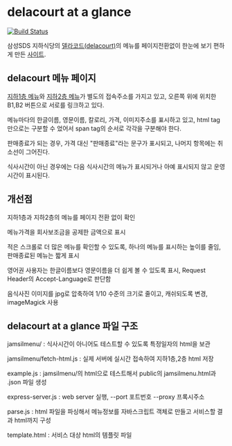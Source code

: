 # delacourt at a glance

[![Build Status](https://travis-ci.org/kimhanjoon/sdsfoodcourtmenu.svg?branch=master)](https://travis-ci.org/kimhanjoon/sdsfoodcourtmenu)

삼성SDS 지하식당의 [델라코드(delacourt)](http://www.sdsfoodmenu.co.kr:9106/foodcourt/menuplanner/list)의 메뉴를 페이지전환없이 한눈에 보기 편하게 만든 [사이트](http://daag.kr.pe).

## delacourt 메뉴 페이지

[지하1층 메뉴](http://www.sdsfoodmenu.co.kr:9106/foodcourt/menuplanner/list?zoneId=ZONE01)와 [지하2층 메뉴](http://www.sdsfoodmenu.co.kr:9106/foodcourt/menuplanner/list?zoneId=ZONE02)가 별도의 접속주소를 가지고 있고, 오른쪽 위에 위치한 B1,B2 버튼으로 서로를 링크하고 있다.

메뉴마다의 한글이름, 영문이름, 칼로리, 가격, 이미지주소를 표시하고 있고, html tag만으로는 구분할 수 었어서 span tag의 순서로 각각을 구분해야 한다.

판매종료가 되는 경우, 가격 대신 "판매종료"라는 문구가 표시되고, 나머지 항목에는 취소선이 그어진다.

식사시간이 아닌 경우에는 다음 식사시간의 메뉴가 표시되거나 아예 표시되지 않고 운영시간이 표시된다.

## 개선점

지하1층과 지하2층의 메뉴를 페이지 전환 없이 확인

메뉴가격을 회사보조금을 공제한 금액으로 표시

적은 스크롤로 더 많은 메뉴를 확인할 수 있도록, 하나의 메뉴를 표시하는 높이를 줄임, 판매종료된 메뉴는 짧게 표시

영어권 사용자는 한글이름보다 영문이름을 더 쉽게 볼 수 있도록 표시, Request Header의 Accept-Language로 판단함

음식사진 이미지를 jpg로 압축하여 1/10 수준의 크기로 줄이고, 캐쉬되도록 변경, imageMagick 사용

## delacourt at a glance 파일 구조

jamsilmenu/ : 식사시간이 아니어도 테스트할 수 있도록 특정일자의 html을 보관

jamsilmenu/fetch-html.js : 실제 서버에 실시간 접속하여 지하1층,2층 html 저장

example.js : jamsilmenu/의 html으로 테스트해서 public의 jamsilmenu.html과 .json 파일 생성

express-server.js : web server 실행, --port 포트번호 --proxy 프록시주소

parse.js : html 파일을 파싱해서 메뉴정보를 자바스크립트 객체로 만들고 서비스할 결과 html까지 구성

template.html : 서비스 대상 html의 템플릿 파일
